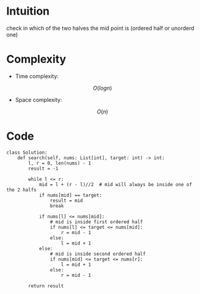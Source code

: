 # Intuition
<!-- Describe your first thoughts on how to solve this problem. -->
check in which of the two halves the mid point is (ordered half or unorderd one)

# Complexity
- Time complexity:
<!-- Add your time complexity here, e.g. $$O(n)$$ -->
$$O(logn)$$

- Space complexity:
<!-- Add your space complexity here, e.g. $$O(n)$$ -->
$$O(n)$$

# Code
```
class Solution:
    def search(self, nums: List[int], target: int) -> int:
        l, r = 0, len(nums) - 1
        result = -1

        while l <= r:
            mid = l + (r - l)//2  # mid will always be inside one of the 2 halfs
            if nums[mid] == target:
                result = mid
                break
            
            if nums[l] <= nums[mid]:
                # mid is inside first ordered half
                if nums[l] <= target <= nums[mid]:
                    r = mid - 1
                else:
                    l = mid + 1
            else:
                # mid is inside second ordered half
                if nums[mid] <= target <= nums[r]:
                    l = mid + 1
                else:
                    r = mid - 1

        return result
```